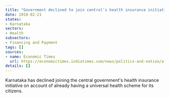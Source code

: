 ```yaml
---
title: "Government declined to join central's health insurance initiative"
date: 2018-02-21
states:
- Karnataka
sectors:
- Health
subsectors:
- Financing and Payment
tags: []
sources:
- name: Economic Times
  url: https://economictimes.indiatimes.com/news/politics-and-nation/after-mamata-banerjee-karnataka-opts-out-of-centres-health-scheme/articleshow/62942114.cms
details: []
---
```


Karnataka has declined joining the central government's health insurance initiative on account of already having a universal health scheme for its citizens.
